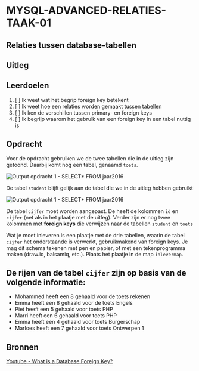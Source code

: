 # MYSQL-ADVANCED-RELATIES-TAAK-01

## Relaties tussen database-tabellen

## Uitleg



## Leerdoelen

1. [ ] Ik weet wat het begrip foreign key betekent
2. [ ] Ik weet hoe een relaties worden gemaakt tussen tabellen
3. [ ] Ik ken de verschillen tussen primary- en foreign keys
4. [ ] Ik begrijp waarom het gebruik van een foreign key in een tabel nuttig is

## Opdracht

Voor de opdracht gebruiken we de twee tabellen die in de uitleg zijn getoond. Daarbij komt nog een tabel, genaamd `toets`.

![Output opdracht 1 - SELECT* FROM jaar2016](img/cijfers4.png)

De tabel `student` blijft gelijk aan de tabel die we in de uitleg hebben gebruikt

![Output opdracht 1 - SELECT* FROM jaar2016](img/student.png)

De tabel `cijfer` moet worden aangepast. De heeft de kolommen `id` en `cijfer` (net als in het plaatje met de uitleg). Verder zijn er nog twee kolommen met **foreign keys** die verwijzen naar de tabellen `student` en `toets`

Wat je moet inleveren is een plaatje met de drie tabellen, waarin de tabel `cijfer` het onderstaande is verwerkt, gebruikmakend van foreign keys. Je mag dit schema tekenen met pen en papier, of met een tekenprogramma maken (draw.io, balsamiq, etc.). Plaats het plaatje in de map `inlevermap`.

## De rijen van de tabel `cijfer` zijn op basis van de volgende informatie:

* Mohammed heeft een 8 gehaald voor de toets rekenen
* Emma heeft een 8 gehaald voor de toets Engels
* Piet heeft een 5 gehaald voor toets PHP
* Marri heeft een 6 gehaald voor toets PHP
* Emma heeft een 4 gehaald voor toets Burgerschap
* Marloes heeft een 7 gehaald voor toets Ontwerpen 1

## Bronnen

[Youtube - What is a Database Foreign Key?](https://www.youtube.com/watch?v=5Rd2atcDR4s)
